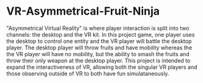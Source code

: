# VR-Asymmetrical-Fruit-Ninja
<p> "Asymmetrical Virtual Reality" is where player interaction is split into two channels: the desktop and the VR kit. In this project game, one player uses the desktop to control one entity and the VR player will battle the desktop player. The desktop player will throw fruits and have mobility whereas the the VR player will have no mobility, but the ability to smash the fruits and throw their only weapon at the desktop player. This project is intended to expand the interactiveness of VR, allowing both the singular VR players and those observing outside of VR to both have fun simulataneously. </p>
